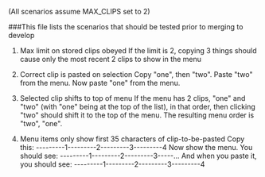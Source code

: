 (All scenarios assume MAX_CLIPS set to 2)

###This file lists the scenarios that should be tested prior to merging to develop

1. Max limit on stored clips obeyed
If the limit is 2, copying 3 things should cause only the most recent 2 clips to show in the menu

1. Correct clip is pasted on selection
Copy "one", then "two". Paste "two" from the menu. Now paste "one" from the menu.

1. Selected clip shifts to top of menu
If the menu has 2 clips, "one" and "two" (with "one" being at the top of the list), in that order, then clicking "two" should shift it to the top of the menu. The resulting menu order is "two", "one".

1. Menu items only show first 35 characters of clip-to-be-pasted
Copy this: 
---------1---------2---------3---------4
Now show the menu. You should see: ---------1---------2---------3-----...
And when you paste it, you should see:
---------1---------2---------3---------4

